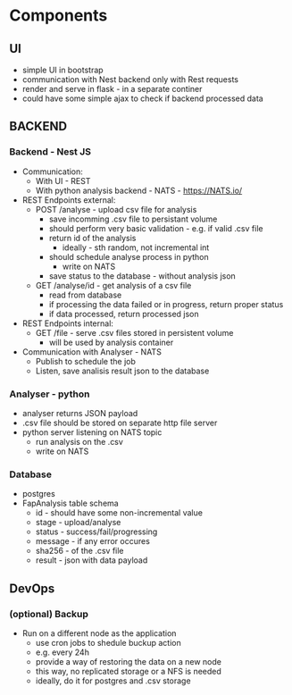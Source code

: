 # Components

## UI

- simple UI in bootstrap
- communication with Nest backend only with Rest requests
- render and serve in flask - in a separate continer
- could have some simple ajax to check if backend processed data

## BACKEND

### Backend - Nest JS

- Communication:
  - With UI - REST
  - With python analysis backend - NATS - https://NATS.io/
- REST Endpoints external:
  - POST /analyse - upload csv file for analysis
    - save incomming .csv file to persistant volume
    - should perform very basic validation - e.g. if valid .csv file
    - return id of the analysis
      - ideally - sth random, not incremental int
    - should schedule analyse process in python
      - write on NATS
    - save status to the database - without analysis json
  - GET /analyse/id - get analysis of a csv file
    - read from database
    - if processing the data failed or in progress, return proper status
    - if data processed, return processed json
- REST Endpoints internal:
  - GET /file - serve .csv files stored in persistent volume
    - will be used by analysis container
- Communication with Analyser - NATS
  - Publish to schedule the job
  - Listen, save analisis result json to the database

### Analyser - python

- analyser returns JSON payload
- .csv file should be stored on separate http file server
- python server listening on NATS topic
  - run analysis on the .csv
  - write on NATS

### Database

- postgres
- FapAnalysis table schema
  - id - should have some non-incremental value 
  - stage - upload/analyse
  - status - success/fail/progressing
  - message - if any error occures
  - sha256 - of the .csv file
  - result - json with data payload


## DevOps

### (optional) Backup

- Run on a different node as the application
  - use cron jobs to shedule buckup action
  - e.g. every 24h
  - provide a way of restoring the data on a new node
  - this way, no replicated storage or a NFS is needed
  - ideally, do it for postgres and .csv storage
